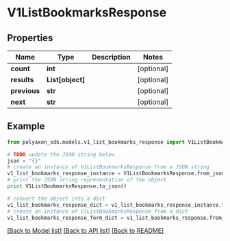 # V1ListBookmarksResponse


## Properties
Name | Type | Description | Notes
------------ | ------------- | ------------- | -------------
**count** | **int** |  | [optional] 
**results** | **List[object]** |  | [optional] 
**previous** | **str** |  | [optional] 
**next** | **str** |  | [optional] 

## Example

```python
from polyaxon_sdk.models.v1_list_bookmarks_response import V1ListBookmarksResponse

# TODO update the JSON string below
json = "{}"
# create an instance of V1ListBookmarksResponse from a JSON string
v1_list_bookmarks_response_instance = V1ListBookmarksResponse.from_json(json)
# print the JSON string representation of the object
print V1ListBookmarksResponse.to_json()

# convert the object into a dict
v1_list_bookmarks_response_dict = v1_list_bookmarks_response_instance.to_dict()
# create an instance of V1ListBookmarksResponse from a dict
v1_list_bookmarks_response_form_dict = v1_list_bookmarks_response.from_dict(v1_list_bookmarks_response_dict)
```
[[Back to Model list]](../README.md#documentation-for-models) [[Back to API list]](../README.md#documentation-for-api-endpoints) [[Back to README]](../README.md)


